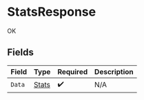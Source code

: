 # StatsResponse

OK


## Fields

| Field                                 | Type                                  | Required                              | Description                           |
| ------------------------------------- | ------------------------------------- | ------------------------------------- | ------------------------------------- |
| `Data`                                | [Stats](../../models/shared/stats.md) | :heavy_check_mark:                    | N/A                                   |